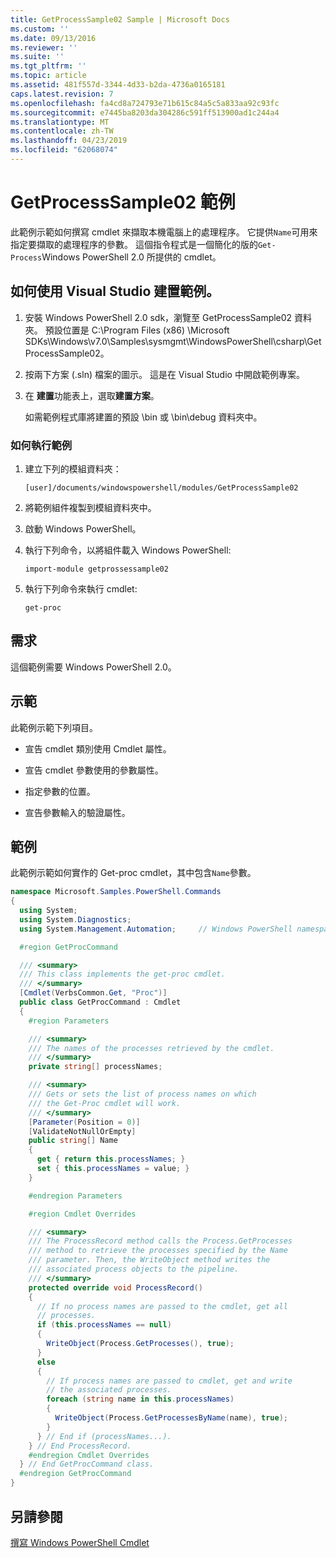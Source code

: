 ```yaml
---
title: GetProcessSample02 Sample | Microsoft Docs
ms.custom: ''
ms.date: 09/13/2016
ms.reviewer: ''
ms.suite: ''
ms.tgt_pltfrm: ''
ms.topic: article
ms.assetid: 481f557d-3344-4d33-b2da-4736a0165181
caps.latest.revision: 7
ms.openlocfilehash: fa4cd8a724793e71b615c84a5c5a833aa92c93fc
ms.sourcegitcommit: e7445ba8203da304286c591ff513900ad1c244a4
ms.translationtype: MT
ms.contentlocale: zh-TW
ms.lasthandoff: 04/23/2019
ms.locfileid: "62068074"
---
```

# <a name="getprocesssample02-sample"></a>GetProcessSample02 範例

此範例示範如何撰寫 cmdlet 來擷取本機電腦上的處理程序。 它提供`Name`可用來指定要擷取的處理程序的參數。 這個指令程式是一個簡化的版的`Get-Process`Windows PowerShell 2.0 所提供的 cmdlet。

## <a name="how-to-build-the-sample-using-visual-studio"></a>如何使用 Visual Studio 建置範例。

1. 安裝 Windows PowerShell 2.0 sdk，瀏覽至 GetProcessSample02 資料夾。 預設位置是 C:\Program Files (x86) \Microsoft SDKs\Windows\v7.0\Samples\sysmgmt\WindowsPowerShell\csharp\GetProcessSample02。

2. 按兩下方案 (.sln) 檔案的圖示。 這是在 Visual Studio 中開啟範例專案。

3. 在 **建置**功能表上，選取**建置方案**。

    如需範例程式庫將建置的預設 \bin 或 \bin\debug 資料夾中。

### <a name="how-to-run-the-sample"></a>如何執行範例

1. 建立下列的模組資料夾：

    `[user]/documents/windowspowershell/modules/GetProcessSample02`

2. 將範例組件複製到模組資料夾中。

3. 啟動 Windows PowerShell。

4. 執行下列命令，以將組件載入 Windows PowerShell:

    `import-module getprossessample02`

5. 執行下列命令來執行 cmdlet:

    `get-proc`

## <a name="requirements"></a>需求

這個範例需要 Windows PowerShell 2.0。

## <a name="demonstrates"></a>示範

此範例示範下列項目。

- 宣告 cmdlet 類別使用 Cmdlet 屬性。

- 宣告 cmdlet 參數使用的參數屬性。

- 指定參數的位置。

- 宣告參數輸入的驗證屬性。

## <a name="example"></a>範例

此範例示範如何實作的 Get-proc cmdlet，其中包含`Name`參數。

```csharp
namespace Microsoft.Samples.PowerShell.Commands
{
  using System;
  using System.Diagnostics;
  using System.Management.Automation;     // Windows PowerShell namespace

  #region GetProcCommand

  /// <summary>
  /// This class implements the get-proc cmdlet.
  /// </summary>
  [Cmdlet(VerbsCommon.Get, "Proc")]
  public class GetProcCommand : Cmdlet
  {
    #region Parameters

    /// <summary>
    /// The names of the processes retrieved by the cmdlet.
    /// </summary>
    private string[] processNames;

    /// <summary>
    /// Gets or sets the list of process names on which
    /// the Get-Proc cmdlet will work.
    /// </summary>
    [Parameter(Position = 0)]
    [ValidateNotNullOrEmpty]
    public string[] Name
    {
      get { return this.processNames; }
      set { this.processNames = value; }
    }

    #endregion Parameters

    #region Cmdlet Overrides

    /// <summary>
    /// The ProcessRecord method calls the Process.GetProcesses
    /// method to retrieve the processes specified by the Name
    /// parameter. Then, the WriteObject method writes the
    /// associated process objects to the pipeline.
    /// </summary>
    protected override void ProcessRecord()
    {
      // If no process names are passed to the cmdlet, get all
      // processes.
      if (this.processNames == null)
      {
        WriteObject(Process.GetProcesses(), true);
      }
      else
      {
        // If process names are passed to cmdlet, get and write
        // the associated processes.
        foreach (string name in this.processNames)
        {
          WriteObject(Process.GetProcessesByName(name), true);
        }
      } // End if (processNames...).
    } // End ProcessRecord.
    #endregion Cmdlet Overrides
  } // End GetProcCommand class.
  #endregion GetProcCommand
}
```

## <a name="see-also"></a>另請參閱

[撰寫 Windows PowerShell Cmdlet](./writing-a-windows-powershell-cmdlet.md)
